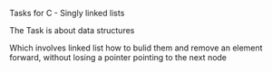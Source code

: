 Tasks for C - Singly linked lists

The Task is about data structures

Which involves linked list how to bulid them and remove an element forward,
without losing a pointer pointing to the next node
